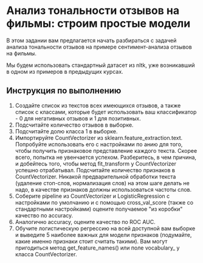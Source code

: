 # Анализ тональности отзывов на фильмы: строим простые модели
 

В этом задании вам предлагается начать разбираться с задачей анализа тональности отзывов на примере сентимент-анализа отзывов на фильмы.

Мы будем использовать стандартный датасет из nltk, уже возникавший в одном из примеров в предыдущих курсах. 

## Инструкция по выполнению

1. Создайте список из текстов всех имеющихся отзывов, а также список с классами, которые будет использовать ваш классификатор - 0 для негативных отзывов и 1 для позитивных.
2. Подсчитайте количество отзывов в выборке.
3. Подсчитайте долю класса 1 в выборке.
4. Импортируйте CountVectorizer из sklearn.feature_extraction.text. Попробуйте использовать его с настройками по 
анию для того, чтобы получить признаковое представление каждого текста. Скорее всего, попытка не увенчается успехом. Разберитесь, в чем причина, и добейтесь того, чтобы метод fit_transform у CountVectorizer успешно отрабатывал. Подсчитайте количество признаков в CountVectorizer. Никакой предварительной обработки текста (удаление стоп-слов, нормализация слов) на этом шаге делать не надо, в качестве признаков должны использоваться частоты слов.
5. Соберите pipeline из CountVectorizer и LogisticRegression c настройками по умолчанию и с помощью cross_val_score (также со стандартными настройками) оцените получаемое "из коробки" качество по accuracy.
6. Аналогично accuracy, оцените качество по ROC AUC.
7. Обучите логистическую регрессию на всей доступной вам выборке и выведите 5 наиболее важных для модели признаков (подумайте, какие именно признаки стоит считать такими). Вам могут пригодиться метод get_feature_names() или поле vocabulary_ у класса CountVectorizer.
